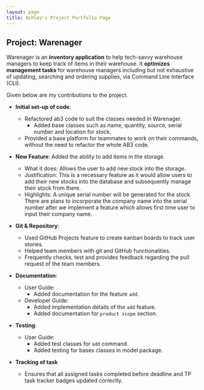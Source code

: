 ```yaml
---
layout: page
title: Ashley's Project Portfolio Page
---
```


## Project: Warenager

Warenager is an **inventory application** to help tech-savvy warehouse managers to keep track of items in their warehouse.
It **optimizes management tasks** for warehouse managers including but not exhaustive of updating,
searching and ordering supplies, via Command Line Interface (CLI).

Given below are my contributions to the project.

* **Initial set-up of code**:
  * Refactored ab3 code to suit the classes needed in Warenager.
    * Added base classes such as name, quantity, source, serial number and location for stock.
  * Provided a base platform for teammates to work on their commands, without the need to refactor the whole AB3 code.

* **New Feature**: Added the ability to add items in the storage.
  * What it does: Allows the user to add new stock into the storage.
  * Justification: This is a necessary feature as it would allow users to add their new stocks into the
  database and subsequently manage their stock from there.
  * Highlights: A unique serial number will be generated for the stock.
   There are plans to incorporate the company name into the serial number after we implement a feature which
   allows first time user to input their company name.

* **Git & Repository**:
  * Used GitHub Projects feature to create kanban boards to track user stories.
  * Helped team members with git and GitHub functionalities.
  * Frequently checks, test and provides feedback regarding the pull request of the team members.

* **Documentation**:
  * User Guide:
    * Added documentation for the feature `add`.
  * Developer Guide:
    * Added implementation details of the `add` feature.
    * Added documentation for `product scope` section.

* **Testing**:
  * User Guide:
    * Added test classes for `add` command.
    * Added testing for bases classes in model package.

* **Tracking of task**
  * Ensures that all assigned tasks completed before deadline and TP task tracker badges updated correctly.

